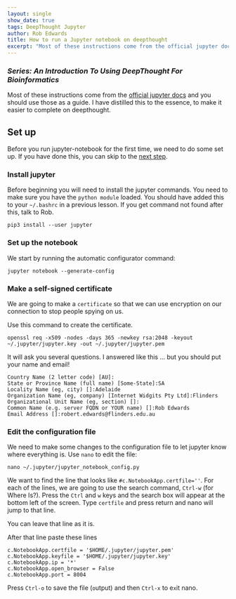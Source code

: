```yaml
---
layout: single
show_date: true
tags: DeepThought Jupyter
author: Rob Edwards
title: How to run a Jupyter notebook on deepthought
excerpt: "Most of these instructions come from the official jupyter docs and you should use those as a guide"
---
```


### _Series: An Introduction To Using DeepThought For Bioinformatics_

Most of these instructions come from the [official jupyter docs](https://jupyter-notebook.readthedocs.io/en/stable/public_server.html) 
and you should use those as a guide. I have distilled this to the essence, to make it easier to complete on deepthought.


## Set up

Before you run jupyter-notebook for the first time, we need to do some set up. If you have done this, you can skip to the [next step](#getting-started).

### Install jupyter

Before beginning you will need to install the jupyter commands. You need to make sure you have the `python module` loaded. You should have added this to your `~/.bashrc` in a previous lesson. If you get command not found after this, talk to Rob.

```
pip3 install --user jupyter
```

### Set up the notebook

We start by running the automatic configurator command:

```
jupyter notebook --generate-config
```


### Make a self-signed certificate

We are going to make a `certificate` so that we can use encryption on our connection to stop people spying on us.

Use this command to create the certificate.

```
openssl req -x509 -nodes -days 365 -newkey rsa:2048 -keyout ~/.jupyter/jupyter.key -out ~/.jupyter/jupyter.pem
```

It will ask you several questions. I answered like this ... but you should put your name and email!

```
Country Name (2 letter code) [AU]:
State or Province Name (full name) [Some-State]:SA
Locality Name (eg, city) []:Adelaide
Organization Name (eg, company) [Internet Widgits Pty Ltd]:Flinders
Organizational Unit Name (eg, section) []:
Common Name (e.g. server FQDN or YOUR name) []:Rob Edwards
Email Address []:robert.edwards@flinders.edu.au
```

### Edit the configuration file

We need to make some changes to the configuration file to let jupyter know where everything is. Use `nano` to edit the file:


```
nano ~/.jupyter/jupyter_notebook_config.py
```

We want to find the line that looks like `#c.NotebookApp.certfile=''`. For each of the lines, we are going to use the search command, `Ctrl-w` (for Where Is?). Press the `Ctrl` and `w` keys and the search box will appear at the bottom left of the screen. Type `certfile` and press return and nano will jump to that line.

You can leave that line as it is.

After that line paste these lines

```
c.NotebookApp.certfile = '$HOME/.jupyter/jupyter.pem'
c.NotebookApp.keyfile = '$HOME/.jupyter/jupyter.key'
c.NotebookApp.ip = '*'
c.NotebookApp.open_browser = False
c.NotebookApp.port = 8004
```

Press `Ctrl-o` to save the file (`o`utput) and then `Ctrl-x` to e`x`it nano.



